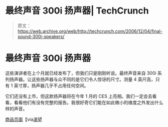 # 最终声音 300i 扬声器| TechCrunch

> 原文：<https://web.archive.org/web/http://techcrunch.com/2006/12/04/final-sound-300i-speakers/>

# 最终声音 300i 扬声器

这些演讲者在上个月就已经发布了，但我们只是刚刚听说。最终声音来自 300i 系列扬声器。让这些扬声器与众不同的是它们令人惊讶的尺寸。测量 4 英尺高，只有 1 英寸厚，扬声器几乎不占用任何空间。

它们还没有上市，但这款扬声器将在今年 1 月的 CES 上亮相。我们一定会去看看，看看他们有没有完整的报告。我很好奇它们能在如此微小的维度之外发出什么样的声音。

[商品页面](https://web.archive.org/web/20130627212705/http://www.finalsound.com/news_rls/innovations%202007%20_dec06.html)【via[渴望](https://web.archive.org/web/20130627212705/http://crave.cnet.com/8301-1_105-9666372-1.html)